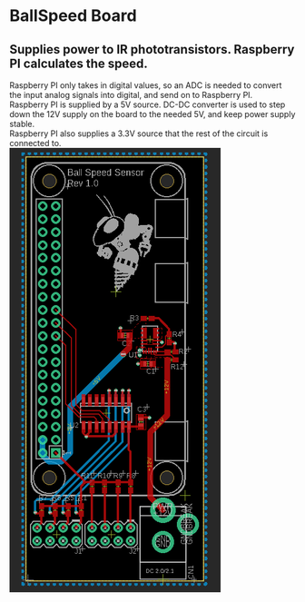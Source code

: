 # BallSpeed Board

## Supplies power to IR phototransistors. Raspberry PI calculates the speed.
Raspberry PI only takes in digital values, so an ADC is needed to convert the  input analog signals into digital, and send on to Raspberry PI.  
Raspberry PI is supplied by a 5V source. DC-DC converter is used to step down the 12V supply on the board to the needed 5V, and keep power supply stable.  
Raspberry PI also supplies a 3.3V source that the rest of the circuit is connected to.  
![BallSpeed Board](./ballspeed.png)

